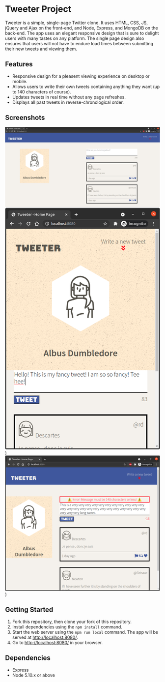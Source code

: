 # Tweeter Project

Tweeter is a simple, single-page Twitter clone. It uses HTML, CSS, JS, jQuery and Ajax on the front-end, and Node, Express, and MongoDB on the back-end. The app uses an elegant responsive design that is sure to delight users with many tastes on any platform. The single page design also ensures that users will not have to endure load times between submitting their new tweets and viewing them.


## Features
  - Responsive design for a pleasent viewing experience on desktop or mobile.
  - Allows users to write their own tweets containing anything they want (up to 140 characters of course).
  - Updates tweets in real time without any page refreshes.
  - Displays all past tweets in reverse-chronological order.

## Screenshots

!["Full sized view of the main screen."](public/images/tweeter1.png)
!["Mobile view for narrow screens."](public/images/tweeter2.png))
!["Custom errors for too long/short tweets."](public/images/tweeter3.png))

## Getting Started

1. Fork this repository, then clone your fork of this repository.
2. Install dependencies using the `npm install` command.
3. Start the web server using the `npm run local` command. The app will be served at <http://localhost:8080/>.
4. Go to <http://localhost:8080/> in your browser.

## Dependencies

- Express
- Node 5.10.x or above